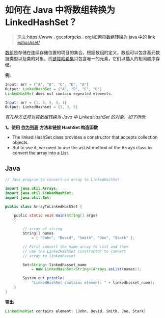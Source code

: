 # 如何在 Java 中将数组转换为 LinkedHashSet？

> 原文:[https://www . geesforgeks . org/如何将数组转换为 java 中的 link edhashset/](https://www.geeksforgeeks.org/how-to-convert-an-array-to-linkedhashset-in-java/)

[数组](https://www.geeksforgeeks.org/introduction-to-arrays/)是存储在连续存储位置的项目的集合。根据数组的定义，数组可以包含基元数据类型以及类的对象。而[链接哈希集](https://www.geeksforgeeks.org/linkedhashset-in-java-with-examples/)只包含唯一的元素，它们以插入的相同顺序存储。

**例:**

```java
Input: arr = {"A", "B", "C", "D", "A"}
Output: LinkedHashSet = {"A", "B", "C", "D"}
LinkedHashSet does not contain repeated elements.

Input: arr = {1, 3, 5, 3, 1}
Output: LinkedHashset = {1, 3, 5}
```

*有几种方法可以将数组转换为 Java 中 LinkedHashSet 的对象，如下所示:*

**1。使用** [**作为列表**](https://www.geeksforgeeks.org/arrays-aslist-method-in-java-with-examples/) **方法和链接 HashSet 构造函数**

*   The linked HashSet class provides a constructor that accepts collection objects.
*   But to use it, we need to use the asList method of the Arrays class to convert the array into a List.

## Java

```java
// Java program to convert an array to LinkedHashSet

import java.util.Arrays;
import java.util.LinkedHashSet;
import java.util.Set;

public class ArrayToLinkedHashSet {

    public static void main(String[] args)
    {

        // array of string
        String[] names
            = { "John", "Devid", "Smith", "Joe", "Stark" };

        // First convert the name array to List and then
        // use the LinkedHashSet constructor to convert
        // array to linkedhasset

        Set<String> linkedhasset_name
            = new LinkedHashSet<String>(Arrays.asList(names));

        System.out.println(
            "LinkedHashSet contains element: " + linkedhasset_name);
    }
}
```

**输出**

```java
LinkedHashSet contains element: [John, Devid, Smith, Joe, Stark]
```